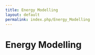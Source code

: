 ```yaml
---
title: Energy Modelling
layout: default
permalink: index.php/Energy_Modelling
---
```


# Energy Modelling